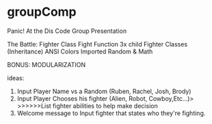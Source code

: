 # groupComp
Panic! At the Dis Code Group Presentation

The Battle:
Fighter Class
Fight Function
3x child Fighter Classes (Inheritance)
ANSI Colors
Imported Random & Math

BONUS:
MODULARIZATION

ideas:
1. Input Player Name vs a Random (Ruben, Rachel, Josh, Brody)
2. Input Player Chooses his fighter (Alien, Robot, Cowboy,Etc...)>
        >>>>>>List fighter abilities to help make decision
3. Welcome message to Input fighter that states who they're fighting.

